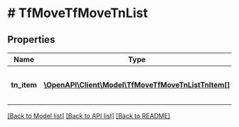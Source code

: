 # # TfMoveTfMoveTnList

## Properties

Name | Type | Description | Notes
------------ | ------------- | ------------- | -------------
**tn_item** | [**\OpenAPI\Client\Model\TfMoveTfMoveTnListTnItem[]**](TfMoveTfMoveTnListTnItem.md) | Contains requested telephone number(s) | [optional]

[[Back to Model list]](../../README.md#models) [[Back to API list]](../../README.md#endpoints) [[Back to README]](../../README.md)
